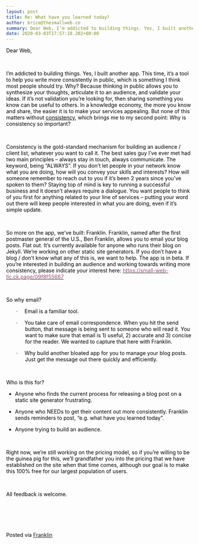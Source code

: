 ```yaml
---  
layout: post  
title: Re: What have you learned today?  
author: brice@thesmallweb.co  
summary: Dear Web, I’m addicted to building things. Yes, I built another a...  
date: 2020-03-03T17:57:18.202+00:00  
---
```


<body><div class="WordSection1"><p class="MsoNormal"><span style="color:black">Dear Web,<p></p></span></p><p style="caret-color: rgb(0, 0, 0);font-variant-caps: normal;orphans: auto;text-align:start;widows: auto;-webkit-text-size-adjust: auto;-webkit-text-stroke-width: 0px;word-spacing:0px" class="MsoNormal"><span style="color:black"> <p></p></span></p><p style="caret-color: rgb(0, 0, 0);font-variant-caps: normal;orphans: auto;text-align:start;widows: auto;-webkit-text-size-adjust: auto;-webkit-text-stroke-width: 0px;word-spacing:0px" class="MsoNormal"><span style="color:black">I’m addicted to building things. Yes, I built another app. This time, it’s a tool to help you write more consistently in public, which is something I think most people should try. Why? Because thinking in public allows you to synthesize  your thoughts, articulate it to an audience, and validate your ideas. If it’s not validation you’re looking for, then sharing something you know can be useful to others. In a knowledge economy, the more you know and share, the easier it is to make your services  appealing. But none of this matters without <u>consistency</u>, which brings me to my second point: Why is consistency so important?<p></p></span></p><p style="caret-color: rgb(0, 0, 0);font-variant-caps: normal;orphans: auto;text-align:start;widows: auto;-webkit-text-size-adjust: auto;-webkit-text-stroke-width: 0px;word-spacing:0px" class="MsoNormal"><span style="color:black"> <p></p></span></p><p style="caret-color: rgb(0, 0, 0);font-variant-caps: normal;orphans: auto;text-align:start;widows: auto;-webkit-text-size-adjust: auto;-webkit-text-stroke-width: 0px;word-spacing:0px" class="MsoNormal"><span style="color:black">Consistency is the gold-standard mechanism for building an audience / client list, whatever you want to call it. The best sales guy I’ve ever met had two main principles – always stay in touch, always communicate. The keyword, being  “ALWAYS”. If you don’t let people in your network know what you are doing, how will you convey your skills and interests? How will someone remember to reach out to you if it’s been 2 years since you’ve spoken to them? Staying top of mind is key to running  a successful business and it doesn’t always require a dialogue. You want people to think of you first for anything related to your line of services – putting your word out there will keep people interested in what you are doing, even if it’s simple update.<p></p></span></p><p style="caret-color: rgb(0, 0, 0);font-variant-caps: normal;orphans: auto;text-align:start;widows: auto;-webkit-text-size-adjust: auto;-webkit-text-stroke-width: 0px;word-spacing:0px" class="MsoNormal"><span style="color:black"> <p></p></span></p><p style="caret-color: rgb(0, 0, 0);font-variant-caps: normal;orphans: auto;text-align:start;widows: auto;-webkit-text-size-adjust: auto;-webkit-text-stroke-width: 0px;word-spacing:0px" class="MsoNormal"><span style="color:black">So more on the app, we’ve built: Franklin. Franklin, named after the first postmaster general of the U.S., Ben Franklin, allows you to email your blog posts. Flat out. It’s currently available for anyone who runs their blog on Jekyll.  We’re working on other static site generators. If you don’t have a blog / don’t know what any of this is, we want to help. The app is in beta. If you’re interested in building an audience and working towards writing more consistency, please indicate your interest  here: <a href="https://small-web-llc.ck.page/09f8f55667"><span style="color:#954F72">https://small-web-llc.ck.page/09f8f55667</span></a><p></p></span></p><p style="caret-color: rgb(0, 0, 0);font-variant-caps: normal;orphans: auto;text-align:start;widows: auto;-webkit-text-size-adjust: auto;-webkit-text-stroke-width: 0px;word-spacing:0px" class="MsoNormal"><span style="color:black"> <p></p></span></p><p style="caret-color: rgb(0, 0, 0);font-variant-caps: normal;orphans: auto;text-align:start;widows: auto;-webkit-text-size-adjust: auto;-webkit-text-stroke-width: 0px;word-spacing:0px" class="MsoNormal"><span style="color:black">So why email?<p></p></span></p><p style="margin-left:38.25pt;text-indent:-.25in;caret-color: rgb(0, 0, 0);font-variant-caps: normal;orphans: auto;text-align:start;widows: auto;-webkit-text-size-adjust: auto;-webkit-text-stroke-width: 0px;word-spacing:0px" class="MsoNormal"><span style="font-size:10.0pt;color:black">·</span><span style='font-size:7.0pt;font-family:"Times New Roman",serif;color:black'>       <span class="apple-converted-space"> </span></span><span style="color:black">Email is a familiar tool.<p></p></span></p><p style="margin-left:38.25pt;text-indent:-.25in;caret-color: rgb(0, 0, 0);font-variant-caps: normal;orphans: auto;text-align:start;widows: auto;-webkit-text-size-adjust: auto;-webkit-text-stroke-width: 0px;word-spacing:0px" class="MsoNormal"><span style="font-size:10.0pt;color:black">·</span><span style='font-size:7.0pt;font-family:"Times New Roman",serif;color:black'>       <span class="apple-converted-space"> </span></span><span style="color:black">You take care of email correspondence. When  you hit the send button, that message is being sent to someone who will read it. You want to make sure that email is 1) useful, 2) accurate and 3) concise for the reader. We wanted to capture that here with Franklin.<p></p></span></p><p style="margin-left:38.25pt;text-indent:-.25in;caret-color: rgb(0, 0, 0);font-variant-caps: normal;orphans: auto;text-align:start;widows: auto;-webkit-text-size-adjust: auto;-webkit-text-stroke-width: 0px;word-spacing:0px" class="MsoNormal"><span style="font-size:10.0pt;color:black">·</span><span style='font-size:7.0pt;font-family:"Times New Roman",serif;color:black'>       <span class="apple-converted-space"> </span></span><span style="color:black">Why build another bloated app for you to manage  your blog posts. Just get the message out there quickly and efficiently.<p></p></span></p><p style="caret-color: rgb(0, 0, 0);font-variant-caps: normal;orphans: auto;text-align:start;widows: auto;-webkit-text-size-adjust: auto;-webkit-text-stroke-width: 0px;word-spacing:0px" class="MsoNormal"><span style="color:black"> <p></p></span></p><p style="caret-color: rgb(0, 0, 0);font-variant-caps: normal;orphans: auto;text-align:start;widows: auto;-webkit-text-size-adjust: auto;-webkit-text-stroke-width: 0px;word-spacing:0px" class="MsoNormal"><span style="color:black">Who is this for?<p></p></span></p><ul style="margin-top:0in;caret-color: rgb(0, 0, 0);font-variant-caps: normal;orphans: auto;text-align:start;widows: auto;-webkit-text-size-adjust: auto;-webkit-text-stroke-width: 0px;word-spacing:0px" type="disc"><li style="color:black;mso-list:l1 level1 lfo1" class="MsoNormal">Anyone who finds the current process for releasing a blog post on a static site generator frustrating.<p></p> </li> </ul><ul style="margin-top:0in;caret-color: rgb(0, 0, 0);font-variant-caps: normal;orphans: auto;text-align:start;widows: auto;-webkit-text-size-adjust: auto;-webkit-text-stroke-width: 0px;word-spacing:0px" type="disc"><li style="color:black;mso-list:l0 level1 lfo2" class="MsoNormal">Anyone who NEEDs to get their content out more consistently. Franklin sends reminders to post, “e.g. what have you learned today”.<p></p> </li> <li style="color:black;mso-list:l0 level1 lfo2" class="MsoNormal">Anyone trying to build an audience.<p></p> </li> </ul><p style="caret-color: rgb(0, 0, 0);font-variant-caps: normal;orphans: auto;text-align:start;widows: auto;-webkit-text-size-adjust: auto;-webkit-text-stroke-width: 0px;word-spacing:0px" class="MsoNormal"><span style="color:black"> <p></p></span></p><p style="caret-color: rgb(0, 0, 0);font-variant-caps: normal;orphans: auto;text-align:start;widows: auto;-webkit-text-size-adjust: auto;-webkit-text-stroke-width: 0px;word-spacing:0px" class="MsoNormal"><span style="color:black">Right now, we’re still working on the pricing model, so if you’re willing to be the guinea pig for this, we’ll grandfather you into the pricing that we have established on the site when that time comes, although our goal is to make  this 100% free for our largest population of users. <p></p></span></p><p style="caret-color: rgb(0, 0, 0);font-variant-caps: normal;orphans: auto;text-align:start;widows: auto;-webkit-text-size-adjust: auto;-webkit-text-stroke-width: 0px;word-spacing:0px" class="MsoNormal"><span style="color:black"> <p></p></span></p><p style="caret-color: rgb(0, 0, 0);font-variant-caps: normal;orphans: auto;text-align:start;widows: auto;-webkit-text-size-adjust: auto;-webkit-text-stroke-width: 0px;word-spacing:0px" class="MsoNormal"><span style="color:black">All feedback is welcome.  <p></p></span></p><p class="MsoNormal"></p> <p> </p><p class="MsoNormal"></p> <p> </p><div><p class="MsoNormal"><span style="color:black"><br />Posted via <a href="https://franklinpostal.com">Franklin</a>